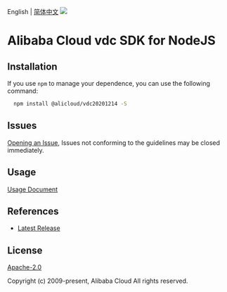 English | [简体中文](README-CN.md)
![](https://aliyunsdk-pages.alicdn.com/icons/AlibabaCloud.svg)

# Alibaba Cloud vdc SDK for NodeJS

## Installation
If you use `npm` to manage your dependence, you can use the following command:

```sh
  npm install @alicloud/vdc20201214 -S
```

## Issues
[Opening an Issue](https://github.com/aliyun/alibabacloud-typescript-sdk/issues/new), Issues not conforming to the guidelines may be closed immediately.

## Usage
[Usage Document](https://github.com/aliyun/alibabacloud-typescript-sdk/blob/master/docs/Usage-EN.md#quick-examples)

## References
* [Latest Release](https://github.com/aliyun/alibabacloud-typescript-sdk/)

## License
[Apache-2.0](http://www.apache.org/licenses/LICENSE-2.0)

Copyright (c) 2009-present, Alibaba Cloud All rights reserved.
